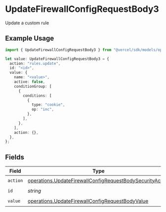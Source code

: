 # UpdateFirewallConfigRequestBody3

Update a custom rule

## Example Usage

```typescript
import { UpdateFirewallConfigRequestBody3 } from "@vercel/sdk/models/operations/updatefirewallconfig.js";

let value: UpdateFirewallConfigRequestBody3 = {
  action: "rules.update",
  id: "<id>",
  value: {
    name: "<value>",
    active: false,
    conditionGroup: [
      {
        conditions: [
          {
            type: "cookie",
            op: "inc",
          },
        ],
      },
    ],
    action: {},
  },
};
```

## Fields

| Field                                                                                                                                | Type                                                                                                                                 | Required                                                                                                                             | Description                                                                                                                          |
| ------------------------------------------------------------------------------------------------------------------------------------ | ------------------------------------------------------------------------------------------------------------------------------------ | ------------------------------------------------------------------------------------------------------------------------------------ | ------------------------------------------------------------------------------------------------------------------------------------ |
| `action`                                                                                                                             | [operations.UpdateFirewallConfigRequestBodySecurityAction](../../models/operations/updatefirewallconfigrequestbodysecurityaction.md) | :heavy_check_mark:                                                                                                                   | N/A                                                                                                                                  |
| `id`                                                                                                                                 | *string*                                                                                                                             | :heavy_check_mark:                                                                                                                   | N/A                                                                                                                                  |
| `value`                                                                                                                              | [operations.UpdateFirewallConfigRequestBodyValue](../../models/operations/updatefirewallconfigrequestbodyvalue.md)                   | :heavy_check_mark:                                                                                                                   | N/A                                                                                                                                  |